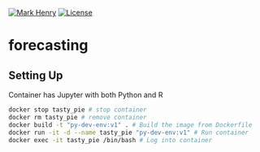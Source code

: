 [![Mark Henry](https://img.shields.io/static/v1?label=Author&message=Mark%20Henry&color=success)](https://www.linkedin.com/in/marknhenry/) 
[![License](https://img.shields.io/static/v1?label=License&message=MIT&color=blue)](https://www.linkedin.com/in/marknhenry/)

# forecasting

## Setting Up
Container has Jupyter with both Python and R

``` bash 
docker stop tasty_pie # stop container
docker rm tasty_pie # remove container
docker build -t "py-dev-env:v1" . # Build the image from Dockerfile
docker run -it -d --name tasty_pie "py-dev-env:v1" # Run container
docker exec -it tasty_pie /bin/bash # Log into container
```

